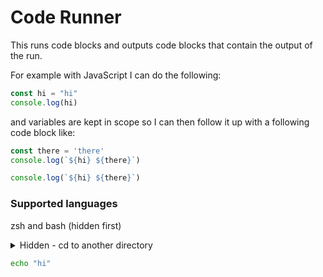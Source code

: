 Code Runner
===========

This runs code blocks and outputs code blocks that contain the output of the run.

For example with JavaScript I can do the following:


```js
const hi = "hi"
console.log(hi)
```

and variables are kept in scope so I can then follow it up with a following code block like:

```js
const there = 'there'
console.log(`${hi} ${there}`)
```

```js
console.log(`${hi} ${there}`)
```

### Supported languages

zsh and bash (hidden first)

<details>
  <summary>Hidden - cd to another directory</summary>
  ```zsh
  cd ..
  ```
</details>

```zsh
echo "hi"
```
